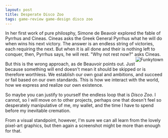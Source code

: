 ```yaml
---
layout: post
title: Desperate Disco Zoo
tags: game-review game-design disco zoo
---
```


In her first work of pure philosphy, Simone de Beavoir explored the fable of  Pyrrhus and Cineas.  Cineas asks the Greek General Pyrrhus what he will do when wins his next victory.  The answer is an endless string of victories, each requiring the next.  But when it is all done and their is nothing left to conquer, then, Pyrrhus says, he will rest.  "Why not rest now?" asks Cineas.
<img src="{{ site.baseurl }}/images/discozoo.png" title="Funkytown" class="img-thumbnail" style="float: right;"></img>

But this is the wrong approach, as de Beauvoir points out.  Just because something will end doesn't mean it should be skipped or is therefore worthless.  We establish our own goal and ambitions, and succeed or fail based on our own standards.  This is how we interact with the world, how we express and realize our own existence.

So maybe you can justify to yourself the endless loop that is *Disco Zoo*.  I cannot, so I will move on to other projects, perhaps one that doesn't feel so desperately manipulative of me, my wallet, and the time I have to spend before my inevitable cremation.

From a visual standpoint, however, I'm sure we can all learn from the lovely pixel-art graphics, but then again a screenshot might be more than enough for that.
